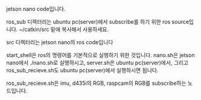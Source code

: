 jetson nano code입니다.

ros_sub 디렉터리는 ubuntu pc(server)에서 subscribe를 하기 위한 ros source입니다. ~/catkin/src 밑에 복사해서 사용하세요.

src 디렉터리는 jetson nano의 ros code입니다

start_shell은 ros의 명령어를 기본적으로 실행하기 위한 것입니다. nano.sh은 jetson nano에서 ./nano.sh로 실행하시고, server.sh은 ubuntu pc(server)에서, 그리고 ros_sub_recieve.sh도 ubuntu pc(server)에서 실행하시면 됩니다.

ros_sub_recieve.sh은 imu, d435i의 RGB, raspcam의 RGB를 subscribe하는 노드입니다.